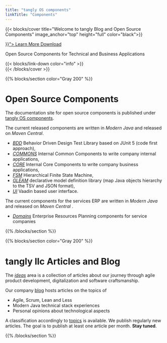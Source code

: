 ```yaml
---
title: "tangly OS components"
linkTitle: "Components"
---
```


{{< blocks/cover title="Welcome to tangly Blog and Open Source Components" image_anchor="top" height="full" color="black">}}
<div class="mx-auto">
	<a class="btn btn-lg btn-primary mr-3 mb-4" href="{{< relref "/about" >}}">
		Learn More <i class="fas fa-arrow-alt-circle-right ml-2"></i>
	</a>
	<a class="btn btn-lg btn-secondary mr-3 mb-4" href="https://github.com/tangly-team/tangly-os">
		Download <i class="fab fa-github ml-2 "></i>
	</a>
	<p class="lead mt-5">Open Source Components for Technical and Business Applications</p>
    <div class="mx-auto mt-5">{{< blocks/link-down color="info" >}}</div>
</div>
{{< /blocks/cover >}}

{{% blocks/section color="Gray 200" %}}
<div class="col">
<h1 class="text-center">Open Source Components</h1>

The documentation site for open source components is published under [tangly OS components](./docs/).

The current released components are written in _Modern Java_ and released on _Maven Central_.

* _[BDD](./docs/bdd/)_ Behavior Driven Design Test Library based on JUnit 5 (code first approach),
* _[COMMONS](./docs/commons)_ Internal Common Components to write company internal applications,
* _[CORE](./docs/core)_ Internal Core Components to write company business applications,
* _[FSM](./docs/fsm/)_ Hierarchical Finite State Machine,
* _[GLEAM](./docs/gleam/)_ declarative model definition library (map Java objects hierarchy to the TSV and JSON format),
* _[UI](./docs/ui/)_ Vaadin based user interface.

The current components for the services ERP are written in _Modern Java_ and released on _Maven Central_ .

* _[Domains](./docs/domains)_ Enterprise Resources Planning components for service companies

</div>
{{% /blocks/section %}}

{{% blocks/section color="Gray 200" %}}
<div class="col">
<h1 class="text-center">tangly llc Articles and Blog</h1>

The _[ideas](./ideas/)_ area is a collection of articles about our journey through agile product development, digitalization and software craftsmanship.

Our company [blog](./blog/) hosts articles on the topics of

* Agile, Scrum, Lean and Less
* Modern Java technical stack experiences
* Personal opinions about technological aspects

A classification accordingly to [topics](./tags/) is available.
We publish regularly new articles. The goal is to publish at least one article per month. **Stay tuned**.
</div>
{{% /blocks/section %}}
